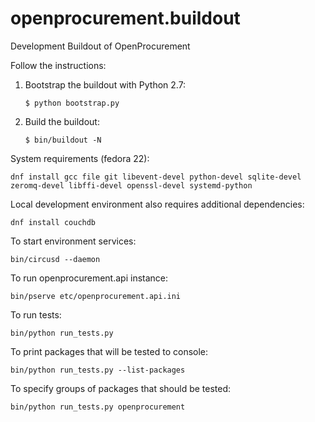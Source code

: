 # openprocurement.buildout
Development Buildout of OpenProcurement

Follow the instructions:

  1. Bootstrap the buildout with Python 2.7:

     ```
     $ python bootstrap.py
     ```

  2. Build the buildout:

      ```
      $ bin/buildout -N
      ```

System requirements (fedora 22):

    dnf install gcc file git libevent-devel python-devel sqlite-devel zeromq-devel libffi-devel openssl-devel systemd-python

Local development environment also requires additional dependencies:

    dnf install couchdb

To start environment services:

    bin/circusd --daemon

To run openprocurement.api instance:

    bin/pserve etc/openprocurement.api.ini

To run tests:

    bin/python run_tests.py
    
To print packages that will be tested to console:

    bin/python run_tests.py --list-packages
    
To specify groups of packages that should be tested:

    bin/python run_tests.py openprocurement
